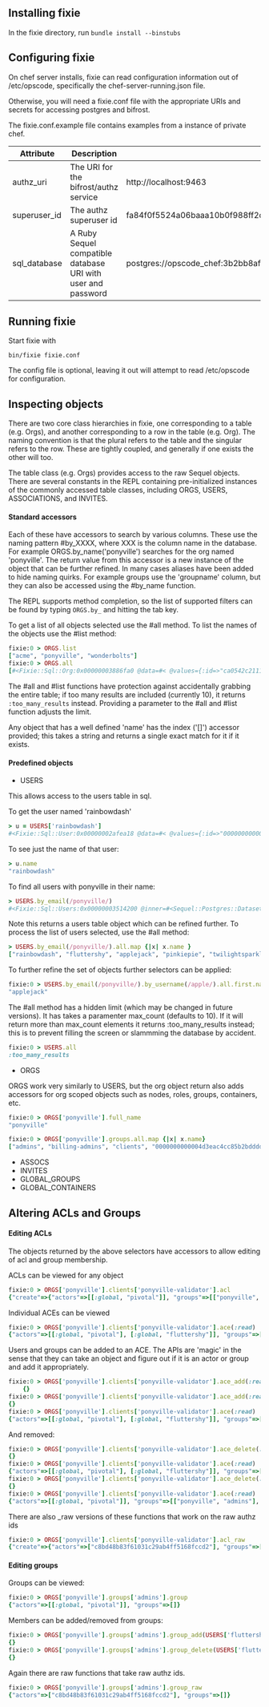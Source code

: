 
Installing fixie 
-------
In the fixie directory, run `bundle install --binstubs`

Configuring fixie
-------

On chef server installs, fixie can read configuration information out
of /etc/opscode, specifically the chef-server-running.json file.

Otherwise, you will need a fixie.conf file with the appropriate URIs and secrets for
accessing postgres and bifrost.

The fixie.conf.example file contains examples from a instance of
private chef.

| Attribute | Description | Example |
|-----------|-------------|---------|
| authz_uri | The URI for the bifrost/authz service | http://localhost:9463 |
| superuser\_id | The authz superuser id | fa84f0f5524a06baaa10b0f988ff2d8f |
| sql\_database | A Ruby Sequel compatible database URI with user and password | postgres://opscode_chef:3b2bb8affc0b87233130f820443aecca2061fadc6c0df16828233e433877ca1c552d1b9d40d3971f0e8c21fc4b7ff9471d91@localhost/opscode_chef |

Running fixie
------

Start fixie with
```shell
bin/fixie fixie.conf
```
The config file is optional, leaving it out will attempt to read
/etc/opscode for configuration.

Inspecting objects
------

There are two core class hierarchies in fixie, one corresponding to a
table (e.g. Orgs), and another corresponding to a row in the table
(e.g. Org). The naming convention is that the plural refers to the
table and the singular refers to the row. These are tightly coupled,
and generally if one exists the other will too.

The table class (e.g. Orgs) provides access to the raw Sequel
objects. There are several constants in the REPL containing
pre-initialized instances of the commonly accessed table classes,
including ORGS, USERS, ASSOCIATIONS, and INVITES.

#### Standard accessors

Each of these have accessors to search by various columns. These use the naming pattern #by\_XXXX, where XXX is the column name in the database. For example ORGS.by\_name('ponyville') searches for the org named 'ponyville'. The return value from this accessor is a new instance of the object that can be further refined. In many cases aliases have been added to hide naming quirks. For example groups use the 'groupname' column, but they can also be accessed using the #by\_name function. 

The REPL supports method completion, so the list of supported filters can be found by typing `ORGS.by_` and hitting the tab key. 

To get a list of all objects selected use the #all method. To list the names of the objects use the #list
method:

```ruby
fixie:0 > ORGS.list
["acme", "ponyville", "wonderbolts"]
fixie:0 > ORGS.all
[#<Fixie::Sql::Org:0x00000003886fa0 @data=#< @values={:id=>"ca0542c21119786fd4d2ddeb5c920ecf", :authz_id=>"baefe78d2fdab7d31fce7f4bdd6feda8", :name=>"ponyville", :full_name=>"ponyville", :assigned_at=>2015-02-05 03:06:33 UTC, :last_updated_by=>"9f6f823739fe6417b1c247ca0d2afdfc", :created_at=>2015-02-05 03:06:33 UTC, :updated_at=>2015-02-05 03:06:33 UTC}>>, #<Fixie::Sql::Org:0x00000003886f50 @data=#< @values={:id=>"2742f6f01ae95aa5998fd7ad94e0d383", :authz_id=>"52064f4a67a2b6c0243051e9f855699a", :name=>"wonderbolts", :full_name=>"wonderbolts", :assigned_at=>2015-02-05 03:07:05 UTC, :last_updated_by=>"9f6f823739fe6417b1c247ca0d2afdfc", :created_at=>2015-02-05 03:07:05 UTC, :updated_at=>2015-02-05 03:07:05 UTC}>>, #<Fixie::Sql::Org:0x00000003886f28 @data=#< @values={:id=>"0434803f600f1688707081921cf92721", :authz_id=>"b9a9dee90b6c2ab31cf4350aeba59460", :name=>"acme", :full_name=>"acme", :assigned_at=>2015-02-05 03:07:32 UTC, :last_updated_by=>"9f6f823739fe6417b1c247ca0d2afdfc", :created_at=>2015-02-05 03:07:32 UTC, :updated_at=>2015-02-05 03:07:32 UTC}>>]
```

The #all and #list functions have protection against accidentally grabbing the entire table; if too many
results are included (currently 10), it returns `:too_many_results` instead. Providing a parameter to the #all
and #list function adjusts the limit.

Any object that has a well defined 'name' has the index ('[]') accessor provided; this takes a string and
returns a single exact match for it if it exists.

#### Predefined objects
* USERS

This allows access to the users table in sql. 

To get the user named 'rainbowdash'
```ruby
> u = USERS['rainbowdash']
#<Fixie::Sql::User:0x00000002afea18 @data=#< @values={:id=>"0000000000004d3eac4cc85b2bdddd0f", :authz_id=>"070dc1cd727a6b71e48d5e16f8d7b137", :username=>"rainbowdash", :email=>"rainbowdash@ponyville.com", :pubkey_version=>0, :public_key=>"-----BEGIN PUBLIC KEY-----\nMIIBIjANBgkqhkiG9w0BAQEFAAOCAQ8AMIIBCgKCAQEAr0ZeWeIuU+rO2m1Pe8Nk\n7kzkqmk+CbaP8CVc0OlPZZITgoW2NEseCg1N3FVrCGIIY8vhDkyPST7ZKNva/hOo\nltC8inN695wRchQ1EDpVityL7EIuu7haXBib2WA2HQezlRWKMdrMGGRq0bMa3lD4\nV/YfEXSBtkE8W7QaanbtpgipWC1VGorj0MLR+++JYGd9kqGp49DiC7FH+DChE6pj\nRD9d25/chclD+svZy7RW0s2Q0/H/qRjhOdHoBGljJohVF64CsfqhDCr02zytbKDy\n6sOFjFneSqDZhlx81uVtQ0l+H+0bx77zbwLtp/WjpUFjw/yA8V92/WCjvwMTUaRN\nxQIDAQAB\n-----END PUBLIC KEY-----\n\n", :serialized_object=>"{\"display_name\":\"rainbowdash pony\",\"first_name\":\"rainbowdash\",\"last_name\":\"pony\",\"middle_name\":\"\"}", :last_updated_by=>"c8bd48b83f61031c29ab4ff5168fccd2", :created_at=>2014-10-31 16:59:37 UTC, :updated_at=>2014-10-31 16:59:37 UTC, :external_authentication_uid=>nil, :recovery_authentication_enabled=>false, :admin=>false, :hashed_password=>"$2a$12$FZMrxfVxWLpj8xPiBXG6SO2YxqGMp3zAj7I4w7cr50y1VbCbgIrUe", :salt=>"$2a$12$FZMrxfVxWLpj8xPiBXG6SO", :hash_type=>"bcrypt"}>>
```


To see just the name of that user: 
```ruby
> u.name
"rainbowdash"
```

To find all users with ponyville in their name:
```ruby
> USERS.by_email(/ponyville/)
#<Fixie::Sql::Users:0x00000003514200 @inner=#<Sequel::Postgres::Dataset: "SELECT * FROM \"users\" WHERE (\"email\" ~ 'ponyville')">>
```

Note this returns a users table object which can be refined
further. To process the list of users selected, use the #all method:
```ruby
> USERS.by_email(/ponyville/).all.map {|x| x.name }
["rainbowdash", "fluttershy", "applejack", "pinkiepie", "twilightsparkle", "rarity"]
```

To further refine the set of objects further selectors can be applied:
```ruby
fixie:0 > USERS.by_email(/ponyville/).by_username(/apple/).all.first.name
"applejack"
```

The #all method has a hidden limit (which may be changed in future versions). It has takes a paramenter max\_count (defaults to 10). If it will return more than max\_count elements it returns :too\_many\_results instead; this is to prevent filling the screen or slammming the database by accident.
```ruby
fixie:0 > USERS.all
:too_many_results
```
* ORGS

ORGS work very similarly to USERS, but the org object return also adds accessors for org scoped objects such as nodes, roles, groups, containers, etc.

```ruby
fixie:0 > ORGS['ponyville'].full_name
"ponyville"

fixie:0 > ORGS['ponyville'].groups.all.map {|x| x.name}
["admins", "billing-admins", "clients", "0000000000004d3eac4cc85b2bdddd0f", "000000000000506ccf528a2844e81838", "000000000000808da6731453e12eb2bb", "000000000000dfccddd011ce219caaf0", "00000000000036639a19f27527b29a3e", "000000000000224a1c0e395b112c1d20", "users"]
```

* ASSOCS
* INVITES
* GLOBAL\_GROUPS
* GLOBAL\_CONTAINERS

Altering ACLs and Groups
-----------


#### Editing ACLs

The objects returned by the above selectors have accessors to allow editing of acl and group membership.

ACLs can be viewed for any object
```ruby
fixie:0 > ORGS['ponyville'].clients['ponyville-validator'].acl
{"create"=>{"actors"=>[[:global, "pivotal"]], "groups"=>[["ponyville", "admins"]]}, "read"=>{"actors"=>[[:global, "pivotal"]], "groups"=>[["ponyville", "admins"], ["ponyville", "users"]]}, "update"=>{"actors"=>[[:global, "pivotal"]], "groups"=>[["ponyville", "admins"]]}, "delete"=>{"actors"=>[[:global, "pivotal"]], "groups"=>[["ponyville", "admins"], ["ponyville", "users"]]}, "grant"=>{"actors"=>[[:global, "pivotal"]], "groups"=>[["ponyville", "admins"]]}}
```

Individual ACEs can be viewed

```ruby
fixie:0 > ORGS['ponyville'].clients['ponyville-validator'].ace(:read)
{"actors"=>[[:global, "pivotal"], [:global, "fluttershy"]], "groups"=>[["ponyville", "admins"], ["ponyville", "users"]]}
```

Users and groups can be added to an ACE. The APIs are 'magic' in the sense that they can take an object and figure out if it is an actor or group and add it appropriately.

```ruby
fixie:0 > ORGS['ponyville'].clients['ponyville-validator'].ace_add(:read, USERS['fluttershy'])
    {}
fixie:0 > ORGS['ponyville'].clients['ponyville-validator'].ace_add(:read, GLOBAL_GROUPS['ponyville_global_admins'])
{}
fixie:0 > ORGS['ponyville'].clients['ponyville-validator'].ace(:read)
{"actors"=>[[:global, "pivotal"], [:global, "fluttershy"]], "groups"=>[["ponyville", "admins"], ["ponyville", "users"], ["unknown-00000000000000000000000000000000", "ponyville_global_admins"]]}
```

And removed:
```ruby
fixie:0 > ORGS['ponyville'].clients['ponyville-validator'].ace_delete(:read, GLOBAL_GROUPS['ponyville_global_admins'])
{}
fixie:0 > ORGS['ponyville'].clients['ponyville-validator'].ace(:read)
{"actors"=>[[:global, "pivotal"], [:global, "fluttershy"]], "groups"=>[["ponyville", "admins"], ["ponyville", "users"]]}
fixie:0 > ORGS['ponyville'].clients['ponyville-validator'].ace_delete(:read, USERS['fluttershy'])
{}
fixie:0 > ORGS['ponyville'].clients['ponyville-validator'].ace(:read)
{"actors"=>[[:global, "pivotal"]], "groups"=>[["ponyville", "admins"], ["ponyville", "users"]]}
```

There are also _raw versions of these functions that work on the raw authz ids
```ruby
fixie:0 > ORGS['ponyville'].clients['ponyville-validator'].acl_raw
{"create"=>{"actors"=>["c8bd48b83f61031c29ab4ff5168fccd2"], "groups"=>["ca0a8cabaafaae658edd298ddd4266cd"]}, "read"=>{"actors"=>["c8bd48b83f61031c29ab4ff5168fccd2"], "groups"=>["ca0a8cabaafaae658edd298ddd4266cd", "690063dd87f110eabfa5ba387b8e280f"]}, "update"=>{"actors"=>["c8bd48b83f61031c29ab4ff5168fccd2"], "groups"=>["ca0a8cabaafaae658edd298ddd4266cd"]}, "delete"=>{"actors"=>["c8bd48b83f61031c29ab4ff5168fccd2"], "groups"=>["ca0a8cabaafaae658edd298ddd4266cd", "690063dd87f110eabfa5ba387b8e280f"]}, "grant"=>{"actors"=>["c8bd48b83f61031c29ab4ff5168fccd2"], "groups"=>["ca0a8cabaafaae658edd298ddd4266cd"]}}
```

#### Editing groups

Groups can be viewed:
```ruby
fixie:0 > ORGS['ponyville'].groups['admins'].group
{"actors"=>[[:global, "pivotal"]], "groups"=>[]}
```

Members can be added/removed from groups:
```ruby
fixie:0 > ORGS['ponyville'].groups['admins'].group_add(USERS['fluttershy'])
{}
fixie:0 > ORGS['ponyville'].groups['admins'].group_delete(USERS['fluttershy'])
{}
```

Again there are raw functions that take raw authz ids.
```ruby
fixie:0 > ORGS['ponyville'].groups['admins'].group_raw
{"actors"=>["c8bd48b83f61031c29ab4ff5168fccd2"], "groups"=>[]}
```

 
